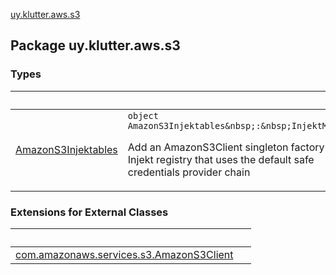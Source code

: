 [uy.klutter.aws.s3](.)


## Package uy.klutter.aws.s3

### Types

|&nbsp;|&nbsp;|
|---|---|
| [AmazonS3Injektables](-amazon-s3-injektables/index.md) | `object AmazonS3Injektables&nbsp;:&nbsp;InjektModule`<p>Add an AmazonS3Client singleton factory to Injekt registry that uses the default safe credentials provider chain</p> |

### Extensions for External Classes

|&nbsp;|&nbsp;|
|---|---|
| [com.amazonaws.services.s3.AmazonS3Client](com.amazonaws.services.s3.-amazon-s3-client/index.md) |  |
